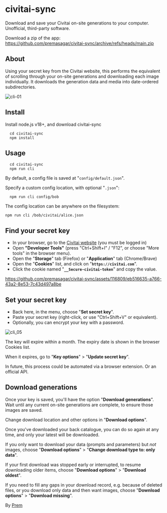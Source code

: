 # civitai-sync

Download and save your Civitai on-site generations to your computer.  
Unofficial, third-party software.

Download a zip of the app:  
https://github.com/premasagar/civitai-sync/archive/refs/heads/main.zip

## About
Using your secret key from the Civitai website, this performs the
equivalent of scrolling through your on-site generations and downloading
each image individually. It downloads the generation data and media into
date-ordered subdirectories.

![cli-01](https://github.com/premasagar/civitai-sync/assets/116809/6fef785b-746f-4a95-9cbd-205ebf736777)

## Install

Install node.js v18+, and download civitai-sync

```
  cd civitai-sync
  npm install
```

## Usage

```
  cd civitai-sync
  npm run cli
```

By default, a config file is saved at "`config/default.json`".

Specify a custom config location, with optional "`.json`":

```
  npm run cli config/bob
```

The config location can be anywhere on the filesystem: 

```
npm run cli /bob/civitai/alice.json
```

## Find your secret key

- In your browser, go to the [Civitai website](https://civitai.com) (you must be logged in)
- Open **"Developer Tools"** (press "Ctrl+Shift+I" / "F12", or choose
"More tools" in the browser menu).
- Open the "**Storage**" tab (Firefox) or "**Application**" tab (Chrome/Brave)
- Open the "**Cookies**" list, and click on "**`https://civitai.com`**".
- Click the cookie named "**`__Secure-civitai-token`**" and copy the value.


https://github.com/premasagar/civitai-sync/assets/116809/eb516635-a766-43a2-8e53-7c43d497a8be


## Set your secret key

- Back here, in the menu, choose "**Set secret key**".
- Paste your secret key (right-click, or use "Ctrl+Shift+V" or equivalent).
- Optionally, you can encrypt your key with a password.

![cli_05](https://github.com/premasagar/civitai-sync/assets/116809/119a324c-df2d-49f6-88c3-cbbfd3d315f6)

The key will expire within a month.
The expiry date is shown in the browser Cookies list.

When it expires, go to "**Key options**" > "**Update secret key**".

In future, this process could be automated via a browser extension.
Or an official API.

## Download generations

Once your key is saved, you'll have the option "**Download generations**".
Wait until any current on-site generations are complete, to ensure
those images are saved.

Change download location and other options in "**Download options**".

Once you've downloaded your back catalogue, you can do so again at any
time, and only your latest will be downloaded.

If you only want to download your data (prompts and parameters) but _not_ images,
choose "**Download options**" > "**Change download type to: only data**".

If your first download was stopped early or interrupted, to resume downloading older items,
choose "**Download options**" > "**Download oldest**".

If you need to fill any gaps in your download record, e.g. because of deleted files, or you download only data and then want images,
choose "**Download options**" > "**Download missing**".

By [Prem](https://premasagar.com)

